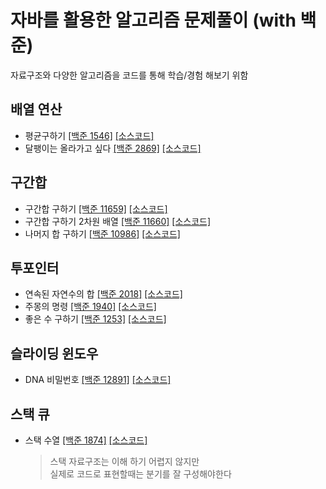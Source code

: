 # 자바를 활용한 알고리즘 문제풀이 (with 백준)
자료구조와 다양한 알고리즘을 코드를 통해 학습/경험 해보기 위함

## 배열 연산
* 평균구하기 [[백준 1546]](https://www.acmicpc.net/problem/1546) [[소스코드]](/src/study_algorithm/P1546.java)
* 달팽이는 올라가고 싶다 [[백준 2869]](https://www.acmicpc.net/problem/2869) [[소스코드]](/src/study_algorithm/P2869.java)

## 구간합
* 구간합 구하기 [[백준 11659]](https://www.acmicpc.net/problem/11659) [[소스코드]](/src/study_algorithm/P11659.java)
* 구간합 구하기 2차원 배열 [[백준 11660]](https://www.acmicpc.net/problem/11660) [[소스코드]](/src/study_algorithm/P11660.java)
* 나머지 합 구하기 [[백준 10986]](https://www.acmicpc.net/problem/10986) [[소스코드]](/src/study_algorithm/P10986.java)

## 투포인터
* 연속된 자연수의 합 [[백준 2018]](https://www.acmicpc.net/problem/2018) [[소스코드]](/src/study_algorithm/P2018.java)
* 주몽의 명령 [[백준 1940]](https://www.acmicpc.net/problem/1940) [[소스코드]](/src/study_algorithm/P1940.java)
* 좋은 수 구하기 [[백준 1253]](https://www.acmicpc.net/problem/1253) [[소스코드]](/src/study_algorithm/P1253.java)

## 슬라이딩 윈도우
* DNA 비밀번호 [[백준 12891]](https://www.acmicpc.net/problem/12891) [[소스코드]](/src/study_algorithm/P12891.java)

## 스택 큐
* 스택 수열 [[백준 1874]](https://www.acmicpc.net/problem/1874) [[소스코드]](/src/study_algorithm/P1874.java)
    > 스택 자료구조는 이해 하기 어렵지 않지만  
    > 실제로 코드로 표현할때는 분기를 잘 구성해야한다



